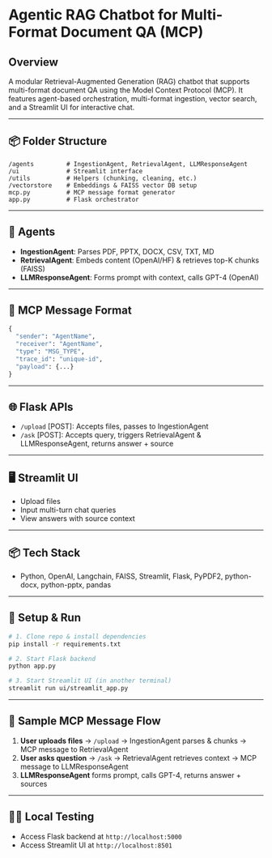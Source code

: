 # Agentic RAG Chatbot for Multi-Format Document QA (MCP)

## Overview
A modular Retrieval-Augmented Generation (RAG) chatbot that supports multi-format document QA using the Model Context Protocol (MCP). It features agent-based orchestration, multi-format ingestion, vector search, and a Streamlit UI for interactive chat.

---

## 📦 Folder Structure
```
/agents         # IngestionAgent, RetrievalAgent, LLMResponseAgent
/ui             # Streamlit interface
/utils          # Helpers (chunking, cleaning, etc.)
/vectorstore    # Embeddings & FAISS vector DB setup
mcp.py          # MCP message format generator
app.py          # Flask orchestrator
```

---

## 🧠 Agents
- **IngestionAgent**: Parses PDF, PPTX, DOCX, CSV, TXT, MD
- **RetrievalAgent**: Embeds content (OpenAI/HF) & retrieves top-K chunks (FAISS)
- **LLMResponseAgent**: Forms prompt with context, calls GPT-4 (OpenAI)

---

## 🧬 MCP Message Format
```python
{
  "sender": "AgentName",
  "receiver": "AgentName",
  "type": "MSG_TYPE",
  "trace_id": "unique-id",
  "payload": {...}
}
```

---

## 🌐 Flask APIs
- `/upload` [POST]: Accepts files, passes to IngestionAgent
- `/ask` [POST]: Accepts query, triggers RetrievalAgent & LLMResponseAgent, returns answer + source

---

## 🖥️ Streamlit UI
- Upload files
- Input multi-turn chat queries
- View answers with source context

---

## 📦 Tech Stack
- Python, OpenAI, Langchain, FAISS, Streamlit, Flask, PyPDF2, python-docx, python-pptx, pandas

---

## 🚀 Setup & Run
```bash
# 1. Clone repo & install dependencies
pip install -r requirements.txt

# 2. Start Flask backend
python app.py

# 3. Start Streamlit UI (in another terminal)
streamlit run ui/streamlit_app.py
```

---

## 🧪 Sample MCP Message Flow
1. **User uploads files** → `/upload` → IngestionAgent parses & chunks → MCP message to RetrievalAgent
2. **User asks question** → `/ask` → RetrievalAgent retrieves context → MCP message to LLMResponseAgent
3. **LLMResponseAgent** forms prompt, calls GPT-4, returns answer + sources

---

## 🧑‍💻 Local Testing
- Access Flask backend at `http://localhost:5000`
- Access Streamlit UI at `http://localhost:8501` 